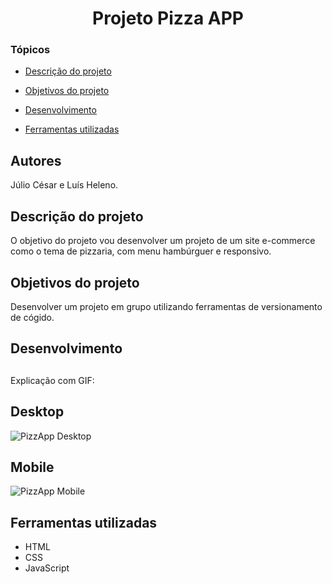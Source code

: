 <h1 align="center"> Projeto Pizza APP </h1>

### Tópicos 

- [Descrição do projeto](#descrição-do-projeto)

- [Objetivos do projeto](#objetivos-do-projeto)

- [Desenvolvimento](#desenvolvimento)

- [Ferramentas utilizadas](#ferramentas-utilizadas)

###

## Autores
Júlio César e Luís Heleno.

## Descrição do projeto
O objetivo do projeto vou desenvolver um projeto de um site e-commerce como o tema de pizzaria, com menu hambúrguer e responsivo.

## Objetivos do projeto
Desenvolver um projeto em grupo utilizando ferramentas de versionamento de cógido.

###

## Desenvolvimento

## 

Explicação com GIF:

## Desktop

![PizzApp Desktop](https://user-images.githubusercontent.com/67832656/203660476-0ab9065b-61cf-4899-b505-f52fdd1842b5.gif)

## Mobile

![PizzApp Mobile](https://user-images.githubusercontent.com/67832656/203660501-93659407-a65e-4015-990d-bdde5d4c9221.gif)



## Ferramentas utilizadas
- HTML
- CSS 
- JavaScript 
